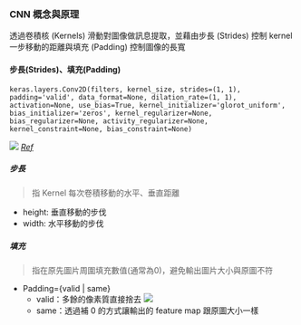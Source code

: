### CNN 概念與原理
透過卷積核 (Kernels) 滑動對圖像做訊息提取，並藉由步長 (Strides) 控制 kernel 一步移動的距離與填充 (Padding) 控制圖像的長寬

#### 步長(Strides)、填充(Padding)
```python=
keras.layers.Conv2D(filters, kernel_size, strides=(1, 1), padding='valid', data_format=None, dilation_rate=(1, 1), activation=None, use_bias=True, kernel_initializer='glorot_uniform', bias_initializer='zeros', kernel_regularizer=None, bias_regularizer=None, activity_regularizer=None, kernel_constraint=None, bias_constraint=None)
```

![](https://i.imgur.com/66fCFat.png)
[_Ref_](https://keras.io/layers/convolutional)

##### 步長
> 指 Kernel 每次卷積移動的水平、垂直距離

- height: 垂直移動的步伐
- width: 水平移動的步伐

##### 填充
> 指在原先圖片周圍填充數值(通常為0)，避免輸出圖片大小與原圖不符

- Padding={valid | same}
    - valid：多餘的像素質直接捨去
    ![](https://i.imgur.com/9DBOUga.png)
    - same：透過補 0 的方式讓輸出的 feature map 跟原圖大小一樣